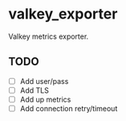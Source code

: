 # valkey_exporter

Valkey metrics exporter.

## TODO

- [ ] Add user/pass
- [ ] Add TLS
- [ ] Add up metrics 
- [ ] Add connection retry/timeout
